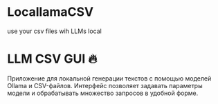 # LocallamaCSV
use your csv files wih LLMs local
# LLM CSV GUI 🔥

Приложение для локальной генерации текстов с помощью моделей Ollama и CSV-файлов. Интерфейс позволяет задавать параметры модели и обрабатывать множество запросов в удобной форме.
